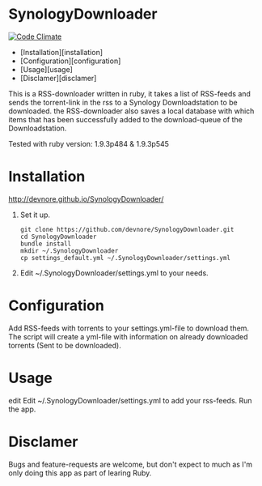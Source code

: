 SynologyDownloader
==================
[![Code Climate](https://codeclimate.com/github/devnore/SynologyDownloader/badges/gpa.svg)](https://codeclimate.com/github/devnore/SynologyDownloader)

<!-- MarkdownTOC depth=3 autolink=true -->

- [Installation][installation]
- [Configuration][configuration]
- [Usage][usage]
- [Disclamer][disclamer]

<!-- /MarkdownTOC -->

This is a RSS-downloader written in ruby, it takes a list of RSS-feeds and sends the torrent-link in the rss to a Synology Downloadstation to be downloaded. the RSS-downloader also saves a local database with which items that has been successfully added to the download-queue of the Downloadstation.

Tested with ruby version: 1.9.3p484 & 1.9.3p545

# Installation
http://devnore.github.io/SynologyDownloader/

1. Set it up.

	```
	git clone https://github.com/devnore/SynologyDownloader.git
	cd SynologyDownloader
	bundle install
	mkdir ~/.SynologyDownloader
	cp settings_default.yml ~/.SynologyDownloader/settings.yml
	```
2. Edit ~/.SynologyDownloader/settings.yml to your needs.


# Configuration

Add RSS-feeds with torrents to your settings.yml-file to download them. The script will create a yml-file with information on already downloaded torrents (Sent to be downloaded).


# Usage
edit Edit ~/.SynologyDownloader/settings.yml to add your rss-feeds.
Run the app.

# Disclamer
Bugs and feature-requests are welcome, but don't expect to much as I'm only doing this app as part of learing Ruby.
